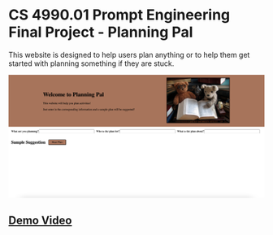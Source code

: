 # CS 4990.01 Prompt Engineering Final Project - Planning Pal

This website is designed to help users plan anything or to help them get started with planning something if they are stuck. 

![HomePage of Website](static/assets/HomePage.png)

## [Demo Video](https://www.youtube.com/watch?v=vOll1PZXNsk)
